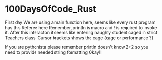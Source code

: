 # 100DaysOfCode_Rust

First day 
We are using a main function here, seems like every rust program has this Referee here 
Remember, println is macro and ! is required to invoke it.
After this interacton it seems like entering naughty student caged in strict Teachers class. Cursor brackets shows the cage {cage or performance ?}

If you are pythonista please remember println doesn't know 2+2 so you need to provide needed string formatting Okay!! 

